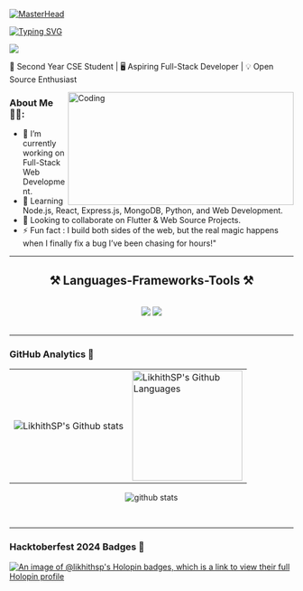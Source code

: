 [![MasterHead](https://i.ibb.co/yXwY4kV/ezgif-6-23330275ea.gif)](https://rishavchanda.io)


<a href="https://git.io/typing-svg"><img src="https://readme-typing-svg.herokuapp.com?font=Fira+Code&size=25&duration=3000&pause=1000&color=22759A&width=435&lines=Hi+There+!+%22%F0%9F%99%8B%F0%9F%8F%BB%E2%80%8D%E2%99%82%EF%B8%8F%22;I'm+Likhith+SP%2C;Welcome+to+My+GitHub+%F0%9F%91%A8%F0%9F%8F%BB%E2%80%8D%F0%9F%92%BB!" alt="Typing SVG" /></a>

![](https://komarev.com/ghpvc/?username=LikhithSP&label=PROFILE+VIEWS)

🚀 Second Year CSE Student | 🖥️ Aspiring Full-Stack Developer | 💡 Open Source Enthusiast 

<img src="https://media4.giphy.com/media/v1.Y2lkPTc5MGI3NjExM21ycmdqZzRhdGJscG5tc203Ym5wbGg5ajFra2lleXBsenF1OWo4dyZlcD12MV9pbnRlcm5hbF9naWZfYnlfaWQmY3Q9Zw/IU9qrGDyGTehdZhEYG/giphy.webp" alt="Coding" align="right" height="200" width="400">

### About Me ✍🏻:

- 🔭 I’m currently working on Full-Stack Web Development.
- 🌱 Learning Node.js, React, Express.js, MongoDB, Python, and Web Development.
- 👯 Looking to collaborate on Flutter & Web Source Projects.
- ⚡ Fun fact : I build both sides of the web, but the real magic happens when I finally fix a bug I’ve been chasing for hours!"

 <hr/>
 
<h2 align="center">⚒️ Languages-Frameworks-Tools ⚒️</h2>
<br/>
<div align="center">
    <img src="https://skillicons.dev/icons?i=html,css,vscode,github,figma,git" />
    <img src="https://skillicons.dev/icons?i=python,javascript,c,androidstudio,wordpress" /><br>
</div>

<br/>
<hr/>

### GitHub Analytics 🧭

<div align="center">
  <table>
    <tr>
      <td><img src="https://github-readme-streak-stats.herokuapp.com/?user=LikhithSP&theme=algolia" alt="LikhithSP's Github stats" /></td>
      <td><img height="195px" alt="LikhithSP's Github Languages" src="https://github-readme-stats-eight-theta.vercel.app/api/top-langs/?username=LikhithSP&theme=algolia&layout=compact" /></td>
    </tr>
  </table>
</div>

<p align="center">
  <img src="https://github-readme-stats.vercel.app/api?username=LikhithSP&count_private=true&show_icons=true&theme=react&rank_icon=github&border_radius=10" alt="github stats" />
</p>
<br/>
<hr/>

### Hacktoberfest 2024 Badges 🔰
[![An image of @likhithsp's Holopin badges, which is a link to view their full Holopin profile](https://holopin.me/likhithsp)](https://holopin.io/@likhithsp)
<!--
**LikhithSP/LikhithSP** is a ✨ _special_ ✨ repository because its `README.md` (this file) appears on your GitHub profile.

Here are some ideas to get you started:

- 🔭 I’m currently working on ...
- 🌱 I’m currently learning ...
- 👯 I’m looking to collaborate on ...
- 🤔 I’m looking for help with ...
- 💬 Ask me about ...
- 📫 How to reach me: ...
- 😄 Pronouns: ...
- ⚡ Fun fact: ...
-->
